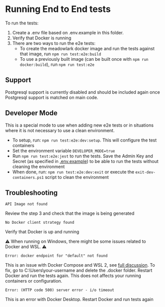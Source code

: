 # Running End to End tests

To run the tests:

1. Create a .env file based on .env.example in this folder.
2. Verify that Docker is running
3. There are two ways to run the e2e tests:
   - To create the meadowlark docker image and run the tests against that image, run `npm run test:e2e:build`
   - To use a previously built image (can be built once with `npm run docker:build`), run `npm run test:e2e`

## Support

Postgresql support is currently disabled and should be included again once Postgresql support is matched on main code.

## Developer Mode

This is a special mode to use when adding new e2e tests or in situations where it is not necessary to use a clean environment.

- To setup, run: `npm run test:e2e:dev:setup`. This will configure the test containers
- Set the environment variable `DEVELOPER_MODE=true`
- Run `npm run test:e2e:jest` to run the tests. Save the Admin Key and Secret (as specified in [.env.example](./setup/.env.example)) to be able to run the tests
without cleaning the environment
- When done, run: `npm run test:e2e:dev:exit` or execute the `exit-dev-containers.ps1` script to clean the environment

## Troubleshooting

`API Image not found`

Review the step 3 and check that the image is being generated

`No Docker client strategy found`

Verify that Docker is up and running

:warning: When running on Windows, there might be some issues related to Docker and WSL. :warning:

`Error: docker endpoint for "default" not found`

This is an issue with Docker Compose and WSL 2, see [full discussion](https://github.com/docker/compose/issues/9956).
To fix, go to C:\Users\your-username and delete the .docker folder. Restart Docker and run the tests again. This does not affects your running containers or configuration.

`Error: (HTTP code 500) server error - i/o timeout`

This is an error with Docker Desktop. Restart Docker and run tests again

